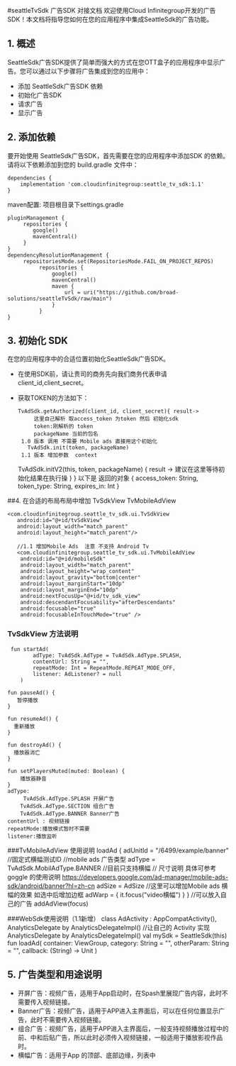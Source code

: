 #seattleTvSdk 广告SDK 对接文档
欢迎使用Cloud Infinitegroup开发的广告SDK！本文档将指导您如何在您的应用程序中集成SeattleSdk的广告功能。

## 1. 概述

SeattleSdk广告SDK提供了简单而强大的方式在您OTT盒子的应用程序中显示广告。您可以通过以下步骤将广告集成到您的应用中：

- 添加 SeattleSdk广告SDK 依赖
- 初始化广告SDK
- 请求广告
- 显示广告

## 2. 添加依赖

要开始使用 SeattleSdk广告SDK，首先需要在您的应用程序中添加SDK 的依赖。请将以下依赖添加到您的
build.gradle 文件中：

    dependencies {
        implementation 'com.cloudinfinitegroup:seattle_tv_sdk:1.1'
    }

maven配置: 项目根目录下settings.gradle

    pluginManagement {
         repositories {
            google()
            mavenCentral()
         }
    }
    dependencyResolutionManagement {
         repositoriesMode.set(RepositoriesMode.FAIL_ON_PROJECT_REPOS)
              repositories {
                  google()
                  mavenCentral()
                  maven {
                      url = uri("https://github.com/broad-solutions/seattleTvSdk/raw/main")
                  }
              }
    }
## 3. 初始化 SDK

在您的应用程序中的合适位置初始化SeattleSdk广告SDK。

- 在使用SDK前，请让贵司的商务先向我们商务代表申请client_id,client_secret。
- 获取TOKEN的方法如下：

      TvAdSdk.getAuthorized(client_id, client_secret){ result->
           这里自己解析 取access_token 为token 然后 初始化sdk
           token:刚解析的 token
           packageName 当前的包名
  	   1.0 版本 调用 不需要 Mobile ads 直接用这个初始化
         TvAdSdk.init(token, packageName)
  	   1.1 版本 增加参数  context
  	 TvAdSdk.initV2(this, token, packageName) { result ->
  	   建议在这里等待初始化结果在执行操 
  	 }
      }
      以下是 返回的对象
      {
        access_token: String,
        token_type: String,
        expires_in: Int
      }

##4. 在合适的布局布局中增加 TvSdkView TvMobileAdView

    <com.cloudinfinitegroup.seattle_tv_sdk.ui.TvSdkView
       android:id="@+id/tvSdkView"
       android:layout_width="match_parent"
       android:layout_height="match_parent"/>
	   
	   //1.1 增加Mobile Ads  注意 不支持 Android Tv
	   <com.cloudinfinitegroup.seattle_tv_sdk.ui.TvMobileAdView
        android:id="@+id/mobileSdk"
        android:layout_width="match_parent"
        android:layout_height="wrap_content"
        android:layout_gravity="bottom|center"
        android:layout_marginStart="10dp"
        android:layout_marginEnd="10dp"
        android:nextFocusUp="@+id/tv_sdk_view"
        android:descendantFocusability="afterDescendants"
        android:focusable="true"
        android:focusableInTouchMode="true" />

### TvSdkView 方法说明

     fun startAd(
            adType: TvAdSdk.AdType = TvAdSdk.AdType.SPLASH,
            contentUrl: String = "",
            repeatMode: Int = RepeatMode.REPEAT_MODE_OFF,
            listener: AdListener? = null
        )
	
    fun pauseAd() {
       暂停播放
    }

    fun resumeAd() {
      重新播放
    }

    fun destroyAd() {
      播放器消亡
    }

    fun setPlayersMuted(muted: Boolean) {
        播放器静音
    }
    adType:
         TvAdSdk.AdType.SPLASH 开屏广告
	    TvAdSdk.AdType.SECTION 组合广告
	    TvAdSdk.AdType.BANNER Banner广告
    contentUrl : 视频链接
    repeatMode:播放模式暂时不需要
    listener:播放监听



###TvMobileAdView 使用说明
loadAd {
adUnitId = "/6499/example/banner"  //固定式横幅测试ID
//mobile ads 广告类型
adType = TvAdSdk.MobilAdType.BANNER //目前只支持横幅
// 尺寸说明 具体可参考goggle 的使用说明
https://developers.google.com/ad-manager/mobile-ads-sdk/android/banner?hl=zh-cn
adSize = AdSize
//这里可以增加Mobile ads 横幅的效果 如选中后增加边框
adWarp = {
it.focus("video横幅")
}
}
//可以放入自己的广告
addAdView(focus)

###WebSdk使用说明（1.1新增）
class AdActivity : AppCompatActivity(), AnalyticsDelegate by AnalyticsDelegateImpl()
//让自己的 Activity 实现 AnalyticsDelegate by AnalyticsDelegateImpl()
val mySdk = SeattleSdk(this)
fun loadAd(
container: ViewGroup,
category: String = "",
otherParam: String = "",
callback: (String) -> Unit
)

## 5. 广告类型和用途说明

- 开屏广告：视频广告，适用于App启动时，在Spash里展现广告内容，此时不需要传入视频链接。
- Banner广告：视频广告，适用于APP进入主界面后，可以在任何位置显示广告，此时不需要传入视频链接。
- 组合广告：视频广告，适用于APP进入主界面后，一般支持视频播放过程中的前、中和后贴广告，所以此时必须传入视频链接，一般适用于播放影视作品时。
- 横幅广告：适用于App 的顶部、底部边缘，列表中




